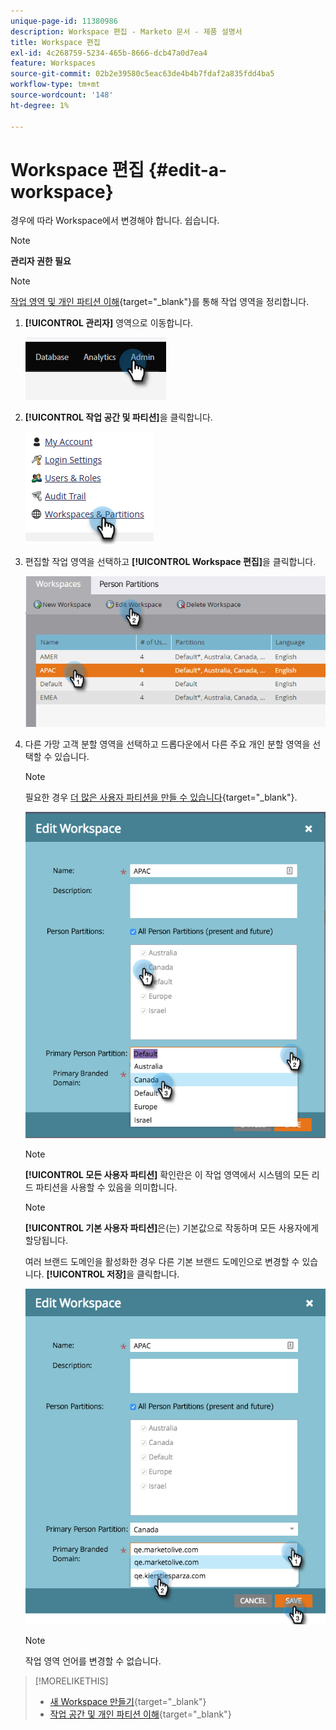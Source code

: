 ```yaml
---
unique-page-id: 11380986
description: Workspace 편집 - Marketo 문서 - 제품 설명서
title: Workspace 편집
exl-id: 4c268759-5234-465b-8666-dcb47a0d7ea4
feature: Workspaces
source-git-commit: 02b2e39580c5eac63de4b4b7fdaf2a835fdd4ba5
workflow-type: tm+mt
source-wordcount: '148'
ht-degree: 1%

---
```


# Workspace 편집 {#edit-a-workspace}

경우에 따라 Workspace에서 변경해야 합니다. 쉽습니다.

>[!NOTE]
>
>**관리자 권한 필요**

>[!NOTE]
>
>[작업 영역 및 개인 파티션 이해](/help/marketo/product-docs/administration/workspaces-and-person-partitions/understanding-workspaces-and-person-partitions.md){target="_blank"}를 통해 작업 영역을 정리합니다.

1. **[!UICONTROL 관리자]** 영역으로 이동합니다.

   ![](assets/edit-a-workspace-1.png)

1. **[!UICONTROL 작업 공간 및 파티션]**&#x200B;을 클릭합니다.

   ![](assets/edit-a-workspace-2.png)

1. 편집할 작업 영역을 선택하고 **[!UICONTROL Workspace 편집]**&#x200B;을 클릭합니다.

   ![](assets/edit-a-workspace-3.png)

1. 다른 가망 고객 분할 영역을 선택하고 드롭다운에서 다른 주요 개인 분할 영역을 선택할 수 있습니다.

   >[!NOTE]
   >
   >필요한 경우 [더 많은 사용자 파티션을 만들 수 있습니다](/help/marketo/product-docs/administration/workspaces-and-person-partitions/create-a-person-partition.md){target="_blank"}.

   ![](assets/edit-a-workspace-4.png)

   >[!NOTE]
   >
   >**[!UICONTROL 모든 사용자 파티션]** 확인란은 이 작업 영역에서 시스템의 모든 리드 파티션을 사용할 수 있음을 의미합니다.

   >[!NOTE]
   >
   >**[!UICONTROL 기본 사용자 파티션]**&#x200B;은(는) 기본값으로 작동하며 모든 사용자에게 할당됩니다.

   여러 브랜드 도메인을 활성화한 경우 다른 기본 브랜드 도메인으로 변경할 수 있습니다. **[!UICONTROL 저장]**&#x200B;을 클릭합니다.

   ![](assets/edit-a-workspace-5.png)

   >[!NOTE]
   >
   >작업 영역 언어를 변경할 수 없습니다.

>[!MORELIKETHIS]
>
>* [새 Workspace 만들기](/help/marketo/product-docs/administration/workspaces-and-person-partitions/create-a-new-workspace.md){target="_blank"}
>* [작업 공간 및 개인 파티션 이해](/help/marketo/product-docs/administration/workspaces-and-person-partitions/understanding-workspaces-and-person-partitions.md){target="_blank"}
